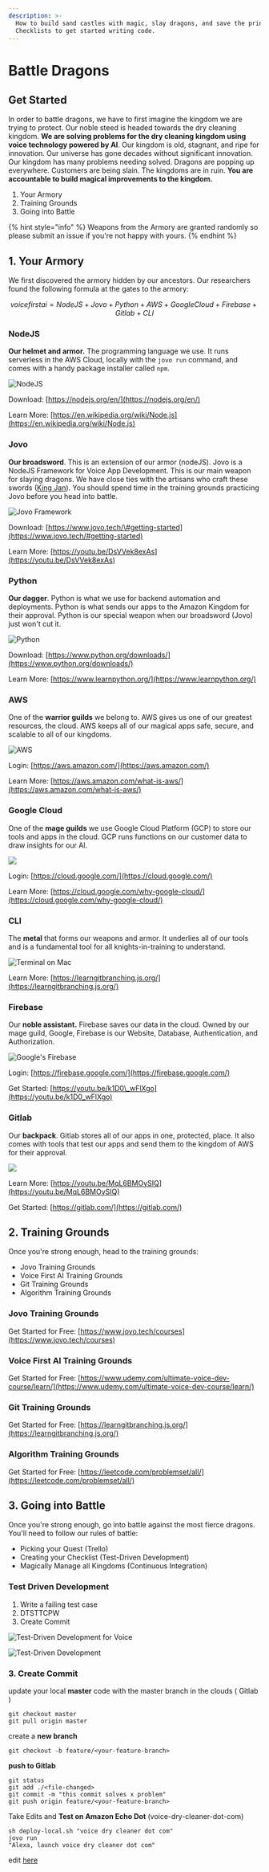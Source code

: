 ```yaml
---
description: >-
  How to build sand castles with magic, slay dragons, and save the prince(ss).
  Checklists to get started writing code.
---
```


# Battle Dragons

## Get Started

In order to battle dragons, we have to first imagine the kingdom we are trying to protect. Our noble steed is headed towards the dry cleaning kingdom. **We are solving problems for the dry cleaning kingdom using voice technology powered by AI**. Our kingdom is old, stagnant, and ripe for innovation. Our universe has gone decades without significant innovation. Our kingdom has many problems needing solved. Dragons are popping up everywhere. Customers are being slain. The kingdoms are in ruin. **You are accountable to build magical improvements to the kingdom.**

1. Your Armory 
2. Training Grounds
3. Going into Battle



{% hint style="info" %}
Weapons from the Armory are granted randomly so please submit an issue if you're not happy with yours.
{% endhint %}

## 1. Your Armory

We first discovered the armory hidden by our ancestors. Our researchers found the following formula at the gates to the armory:

 $$voicefirstai = NodeJS + Jovo + Python + AWS + Google Cloud + Firebase + Gitlab + CLI$$ 

### NodeJS 

**Our helmet and armor.** The programming language we use. It runs serverless in the AWS Cloud, locally with the `jovo run` command, and comes with a handy package installer called `npm`.

![NodeJS](../.gitbook/assets/1200px-node.js_logo.svg.png)

Download: [https://nodejs.org/en/](https://nodejs.org/en/)

Learn More: [https://en.wikipedia.org/wiki/Node.js](https://en.wikipedia.org/wiki/Node.js)

### Jovo

**Our broadsword**. This is an extension of our armor \(nodeJS\). Jovo is a NodeJS Framework for Voice App Development. This is our main weapon for slaying dragons. We have close ties with the artisans who craft these swords \([King Jan](https://twitter.com/einkoenig)\). You should spend time in the training grounds practicing Jovo before you head into battle.

![Jovo Framework](../.gitbook/assets/jovo.jpg)

Download: [https://www.jovo.tech/\#getting-started](https://www.jovo.tech/#getting-started)

Learn More: [https://youtu.be/DsVVek8exAs](https://youtu.be/DsVVek8exAs)

### Python

**Our dagger**. Python is what we use for backend automation and deployments. Python is what sends our apps to the Amazon Kingdom for their approval. Python is our special weapon when our broadsword \(Jovo\) just won't cut it.

![Python](../.gitbook/assets/course-python-ii-2x.jpg)

Download: [https://www.python.org/downloads/](https://www.python.org/downloads/)

Learn More: [https://www.learnpython.org/](https://www.learnpython.org/)

### AWS

One of the **warrior guilds** we belong to. AWS gives us one of our greatest resources, the cloud. AWS keeps all of our magical apps safe, secure, and scalable to all of our kingdoms.

![AWS](../.gitbook/assets/amazon-web-services-cloud.png)

Login: [https://aws.amazon.com/](https://aws.amazon.com/)

Learn More: [https://aws.amazon.com/what-is-aws/](https://aws.amazon.com/what-is-aws/)

### Google Cloud

One of the **mage guilds** we use Google Cloud Platform \(GCP\) to store our tools and apps in the cloud. GCP runs functions on our customer data to draw insights for our AI. 

![](../.gitbook/assets/image-1.png)

Login: [https://cloud.google.com/](https://cloud.google.com/)

Learn More: [https://cloud.google.com/why-google-cloud/](https://cloud.google.com/why-google-cloud/)

### CLI

The **metal** that forms our weapons and armor. It underlies all of our tools and is a fundamental tool for all knights-in-training to understand. 

![Terminal on Mac](../.gitbook/assets/terminalicon2_thumb800.webp)

Learn More: [https://learngitbranching.js.org/](https://learngitbranching.js.org/)

### Firebase

Our **noble assistant.** Firebase saves our data in the cloud. Owned by our mage guild, Google, Firebase is our Website, Database, Authentication, and Authorization. 

![Google&apos;s Firebase](../.gitbook/assets/1_ipwpqqrhz0lkd_5setxqcq.png)

Login: [https://firebase.google.com/](https://firebase.google.com/)

Get Started: [https://youtu.be/k1D0\_wFlXgo](https://youtu.be/k1D0_wFlXgo)

### Gitlab

Our **backpack**. Gitlab stores all of our apps in one, protected, place. It also comes with tools that test our apps and send them to the kingdom of AWS for their approval.

![](../.gitbook/assets/1_ftygyg_g6rplumf5flzuxa.png)

Learn More: [https://youtu.be/MqL6BMOySIQ](https://youtu.be/MqL6BMOySIQ)

Get Started: [https://gitlab.com/](https://gitlab.com/)

## 2. Training Grounds

Once you're strong enough, head to the training grounds:

* Jovo Training Grounds
* Voice First AI Training Grounds
* Git Training Grounds
* Algorithm Training Grounds

### **Jovo Training Grounds**

Get Started for Free: [https://www.jovo.tech/courses](https://www.jovo.tech/courses)

### Voice First AI Training Grounds

Get Started for Free: [https://www.udemy.com/ultimate-voice-dev-course/learn/](https://www.udemy.com/ultimate-voice-dev-course/learn/)

### Git Training Grounds

Get Started for Free: [https://learngitbranching.js.org/](https://learngitbranching.js.org/)

### Algorithm Training Grounds

Get Started for Free: [https://leetcode.com/problemset/all/](https://leetcode.com/problemset/all/)

## 3. Going into Battle

Once you're strong enough, go into battle against the most fierce dragons. You'll need to follow our rules of battle:

* Picking your Quest \(Trello\)
* Creating your Checklist \(Test-Driven Development\)
* Magically Manage all Kingdoms \(Continuous Integration\)

### Test Driven Development

1. Write a failing test case
2. DTSTTCPW
3. Create Commit

![Test-Driven Development for Voice](../.gitbook/assets/0.jpeg)

![Test-Driven Development](../.gitbook/assets/1_tzswcigatajdovywlp5ubq.jpeg)

### 3. Create Commit

update your local **master** code with the master branch in the clouds \( Gitlab \)

```text
git checkout master
git pull origin master
```

create a **new branch**

```text
git checkout -b feature/<your-feature-branch>
```

**push to Gitlab**

```text
git status
git add ./<file-changed>
git commit -m "this commit solves x problem"
git push origin feature/<your-feature-branch>
```

Take Edits and **Test on Amazon Echo Dot** \(voice-dry-cleaner-dot-com\)

```text
sh deploy-local.sh "voice dry cleaner dot com"
jovo run
"Alexa, launch voice dry cleaner dot com"
```

edit [here](https://github.com/VoiceFirstTech/internal-voicedrycleaner/edit/master/how-to/battle-dragons.md)

